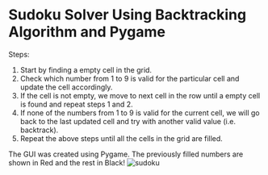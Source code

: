 # Sudoku Solver Using Backtracking Algorithm and Pygame

Steps:
1. Start by finding a empty cell in the grid.
2. Check which number from 1 to 9 is valid for the particular cell and update the cell accordingly.
3. If the cell is not empty, we move to next cell in the row until a empty cell is found and repeat steps 1 and 2.
4. If none of the numbers from 1 to 9 is valid for the current cell,
    we will go back to the last updated cell and try with another valid value (i.e. backtrack).
5. Repeat the above steps until all the cells in the grid are filled.

The GUI was created using Pygame. The previously filled numbers are shown in Red and the rest in Black!
![sudoku](https://user-images.githubusercontent.com/92803996/230758940-c456342f-5a84-4d8c-b93c-ec5d42056d45.jpg)

